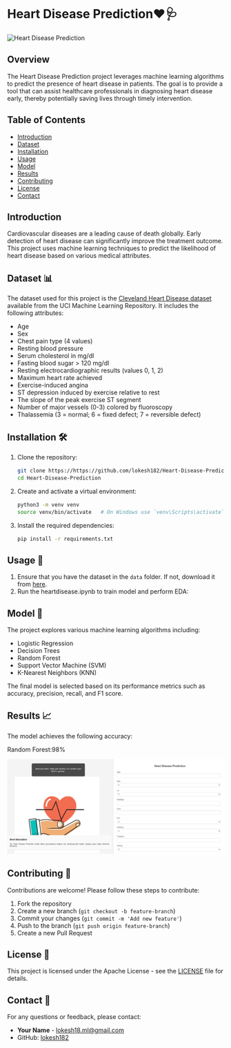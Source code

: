 # Heart Disease Prediction❤️🩺

![Heart Disease Prediction](https://img.shields.io/badge/HeartDisease-Prediction-brightgreen)

## Overview

The Heart Disease Prediction project leverages machine learning algorithms to predict the presence of heart disease in patients. The goal is to provide a tool that can assist healthcare professionals in diagnosing heart disease early, thereby potentially saving lives through timely intervention.

## Table of Contents

- [Introduction](#introduction)
- [Dataset](#dataset)
- [Installation](#installation)
- [Usage](#usage)
- [Model](#model)
- [Results](#results)
- [Contributing](#contributing)
- [License](#license)
- [Contact](#contact)

## Introduction

Cardiovascular diseases are a leading cause of death globally. Early detection of heart disease can significantly improve the treatment outcome. This project uses machine learning techniques to predict the likelihood of heart disease based on various medical attributes.

## Dataset 📊

The dataset used for this project is the [Cleveland Heart Disease dataset](https://archive.ics.uci.edu/ml/datasets/Heart+Disease) available from the UCI Machine Learning Repository. It includes the following attributes:

- Age
- Sex
- Chest pain type (4 values)
- Resting blood pressure
- Serum cholesterol in mg/dl
- Fasting blood sugar > 120 mg/dl
- Resting electrocardiographic results (values 0, 1, 2)
- Maximum heart rate achieved
- Exercise-induced angina
- ST depression induced by exercise relative to rest
- The slope of the peak exercise ST segment
- Number of major vessels (0-3) colored by fluoroscopy
- Thalassemia (3 = normal; 6 = fixed defect; 7 = reversible defect)

## Installation 🛠️

1. Clone the repository:

    ```bash
    git clone https://https://github.com/lokesh182/Heart-Disease-Prediction.git
    cd Heart-Disease-Prediction
    ```

2. Create and activate a virtual environment:

    ```bash
    python3 -m venv venv
    source venv/bin/activate   # On Windows use `venv\Scripts\activate`
    ```

3. Install the required dependencies:

    ```bash
    pip install -r requirements.txt
    ```

## Usage 🚀

1. Ensure that you have the dataset in the `data` folder. If not, download it from [here](https://archive.ics.uci.edu/ml/datasets/Heart+Disease).
2. Run the heartdisease.ipynb to train model and perform EDA:

## Model 🤖

The project explores various machine learning algorithms including:

- Logistic Regression
- Decision Trees
- Random Forest
- Support Vector Machine (SVM)
- K-Nearest Neighbors (KNN)

The final model is selected based on its performance metrics such as accuracy, precision, recall, and F1 score.

## Results 📈

The model achieves the following accuracy:

Random Forest:98%

![heart](Heart.png)



## Contributing 🤝

Contributions are welcome! Please follow these steps to contribute:

1. Fork the repository
2. Create a new branch (`git checkout -b feature-branch`)
3. Commit your changes (`git commit -m 'Add new feature'`)
4. Push to the branch (`git push origin feature-branch`)
5. Create a new Pull Request

## License 📄

This project is licensed under the Apache License - see the [LICENSE](LICENSE) file for details.

## Contact 📧

For any questions or feedback, please contact:

- **Your Name** - [lokesh18.ml@gmail.com](mailto:lokesh18.ml@gmail.com)
- GitHub: [lokesh182](https://github.com/lokesh182)

